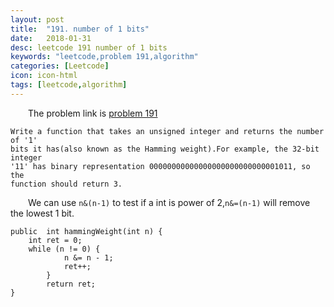 ```yaml
---
layout: post
title:  "191. number of 1 bits"
date:   2018-01-31 
desc: leetcode 191 number of 1 bits
keywords: "leetcode,problem 191,algorithm"
categories: [Leetcode] 
icon: icon-html
tags: [leetcode,algorithm]
---
```

&emsp;&emsp;The problem link is [problem 191][problem_191]
```
Write a function that takes an unsigned integer and returns the number of '1'
bits it has(also known as the Hamming weight).For example, the 32-bit integer
'11' has binary representation 00000000000000000000000000001011, so the
function should return 3.
```
&emsp;&emsp;We can use `n&(n-1)` to test if a int is power of 2,`n&=(n-1)` will remove the lowest 1 bit.
```
public  int hammingWeight(int n) {
	int ret = 0;
	while (n != 0) {
            n &= n - 1;
            ret++;
        }
        return ret;
}
```
[problem_191]:https://leetcode.com/problems/number-of-1-bits/description/
